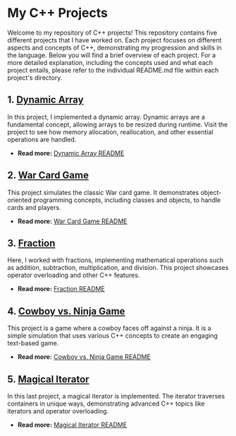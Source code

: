 # My C++ Projects

Welcome to my repository of C++ projects! This repository contains five different projects that I have worked on. Each project focuses on different aspects and concepts of C++, demonstrating my progression and skills in the language. Below you will find a brief overview of each project. For a more detailed explanation, including the concepts used and what each project entails, please refer to the individual README.md file within each project's directory.

## 1. [Dynamic Array](./Task1_DynamicArray)

In this project, I implemented a dynamic array. Dynamic arrays are a fundamental concept, allowing arrays to be resized during runtime. Visit the project to see how memory allocation, reallocation, and other essential operations are handled.

- **Read more:** [Dynamic Array README](./Task1_DynamicArray/README.md)

## 2. [War Card Game](./Task2_WarCardGame)

This project simulates the classic War card game. It demonstrates object-oriented programming concepts, including classes and objects, to handle cards and players.

- **Read more:** [War Card Game README](./Task2_WarCardGame/ReadMe.md)

## 3. [Fraction](./Task3_Fraction)

Here, I worked with fractions, implementing mathematical operations such as addition, subtraction, multiplication, and division. This project showcases operator overloading and other C++ features.

- **Read more:** [Fraction README](./Task3_Fraction/README.md)

## 4. [Cowboy vs. Ninja Game](./Task4_CowboyVsNinja)

This project is a game where a cowboy faces off against a ninja. It is a simple simulation that uses various C++ concepts to create an engaging text-based game.

- **Read more:** [Cowboy vs. Ninja Game README](./Task4_CowboyVsNinja/README.md)

## 5. [Magical Iterator](./Task5_Magical_Iterators)

In this last project, a magical iterator is implemented. The iterator traverses containers in unique ways, demonstrating advanced C++ topics like iterators and operator overloading.

- **Read more:** [Magical Iterator README](./Task5_Magical_Iterators/README.md)
